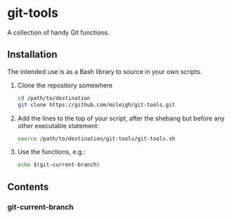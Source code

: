 # git-tools

A collection of handy Git functions.

## Installation

The intended use is as a Bash library to source in your own scripts.

1. Clone the repository somewhere
   ```bash
   cd /path/to/destination
   git clone https://github.com/msleigh/git-tools.git
   ```
1. Add the lines to the top of your script, after the shebang but before any
   other executable statement:
   ```bash
   source /path/to/destination/git-tools/git-tools.sh
   ```
1. Use the functions, e.g.:
   ```bash
   echo $(git-current-branch)
   ```

## Contents

### git-current-branch


